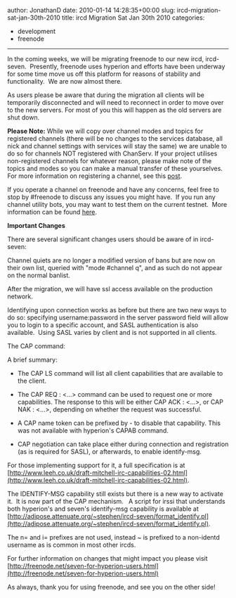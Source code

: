 author: JonathanD
date: 2010-01-14 14:28:35+00:00
slug: ircd-migration-sat-jan-30th-2010
title: ircd Migration Sat Jan 30th 2010
categories:
- development
- freenode
---

In the coming weeks, we will be migrating freenode to our new ircd, ircd-seven.  Presently, freenode uses hyperion and efforts have been underway for some time move us off this platform for reasons of stability and functionality.  We are now almost there.



As users please be aware that during the migration all clients will be temporarily disconnected and will need to reconnect in order to move over to the new servers. For most of you this will happen as the old servers are shut down.



**Please Note:** While we will copy over channel modes and topics for registered channels (there will be no changes to the services database, all nick and channel settings with services will stay the same) we are unable to do so for channels NOT registered with ChanServ. If your project utilises non-registered channels for whatever reason, please make note of the topics and modes so you can make a manual transfer of these yourselves. For more information on registering a channel, see this [post](../2008/04/registering-a-channel-on-freenode/).



If you operate a channel on freenode and have any concerns, feel free to stop by #freenode to discuss any issues you might have.  If you run any channel utility bots, you may want to test them on the current testnet.  More information can be found [here](http://blog.freenode.net/2009/11/testing-the-nets/).



**Important Changes**



There are several significant changes users should be aware of in ircd-seven:



Channel quiets are no longer a modified version of bans but are now on their own list, queried with "mode #channel q", and as such do not appear on the normal banlist.



After the migration, we will have ssl access available on the production network.



Identifying upon connection works as before but there are two new ways to do so: specifying username:password in the server password field will allow you to login to a specific account, and SASL authentication is also available.  Using SASL varies by client and is not supported in all clients.



The CAP command:



A brief summary:





	
  * The CAP LS command will list all client capabilities that are available to the client.


	
  * The CAP REQ :<cap1> <cap2> <...> command can be used to request one or more capabilities. The response to this will be either CAP ACK :<cap> <...>, or CAP NAK :<cap> <...>, depending on whether the request was successful.


	
  * A CAP name token can be prefixed by - to disable that capability. This was not available with hyperion's CAPAB command.


	
  * CAP negotiation can take place either during connection and registration (as is required for SASL), or afterwards, to enable identify-msg.




For those implementing support for it, a full specification is at [http://www.leeh.co.uk/draft-mitchell-irc-capabilities-02.html](http://www.leeh.co.uk/draft-mitchell-irc-capabilities-02.html).



The IDENTIFY-MSG capability still exists but there is a new way to activate it.  It is now part of the CAP mechanism.   A script for irssi that understands both hyperion's and seven's identify-msg capability is available at [http://adipose.attenuate.org/~stephen/ircd-seven/format_identify.pl](http://adipose.attenuate.org/~stephen/ircd-seven/format_identify.pl).



The n= and i= prefixes are not used, instead ~ is prefixed to a non-identd username as is common in most other ircds.



For further information on changes that might impact you please visit [http://freenode.net/seven-for-hyperion-users.html](http://freenode.net/seven-for-hyperion-users.html)



As always, thank you for using freenode, and see you on the other side!
